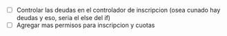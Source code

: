 - [ ] Controlar las deudas en el controlador de inscripcion (osea cunado hay deudas y eso, seria el else del if)
- [ ] Agregar mas permisos para inscripcion y cuotas